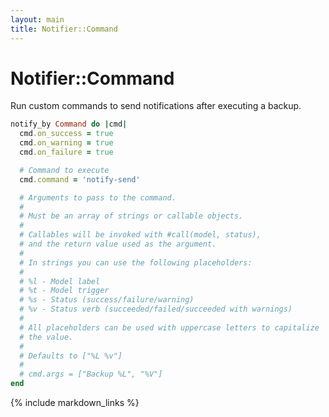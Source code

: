 ```yaml
---
layout: main
title: Notifier::Command
---
```


Notifier::Command
==================

Run custom commands to send notifications after executing a backup.

``` rb
notify_by Command do |cmd|
  cmd.on_success = true
  cmd.on_warning = true
  cmd.on_failure = true

  # Command to execute
  cmd.command = 'notify-send'

  # Arguments to pass to the command.
  #
  # Must be an array of strings or callable objects.
  #
  # Callables will be invoked with #call(model, status),
  # and the return value used as the argument.
  #
  # In strings you can use the following placeholders:
  #
  # %l - Model label
  # %t - Model trigger
  # %s - Status (success/failure/warning)
  # %v - Status verb (succeeded/failed/succeeded with warnings)
  #
  # All placeholders can be used with uppercase letters to capitalize
  # the value.
  #
  # Defaults to ["%L %v"]
  #
  # cmd.args = ["Backup %L", "%V"]
end
```

{% include markdown_links %}
